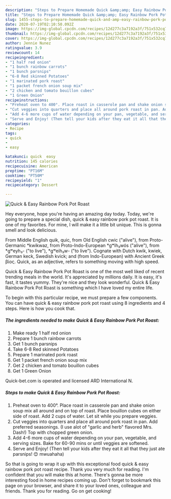 ```yaml
---
description: "Steps to Prepare Homemade Quick &amp;amp; Easy Rainbow Pork Pot Roast"
title: "Steps to Prepare Homemade Quick &amp;amp; Easy Rainbow Pork Pot Roast"
slug: 1455-steps-to-prepare-homemade-quick-and-amp-easy-rainbow-pork-pot-roast
date: 2020-07-19T02:10:50.092Z
image: https://img-global.cpcdn.com/recipes/12d277c3a7192a3f/751x532cq70/quick-easy-rainbow-pork-pot-roast-recipe-main-photo.jpg
thumbnail: https://img-global.cpcdn.com/recipes/12d277c3a7192a3f/751x532cq70/quick-easy-rainbow-pork-pot-roast-recipe-main-photo.jpg
cover: https://img-global.cpcdn.com/recipes/12d277c3a7192a3f/751x532cq70/quick-easy-rainbow-pork-pot-roast-recipe-main-photo.jpg
author: Jennie Nunez
ratingvalue: 3.9
reviewcount: 14
recipeingredient:
- "1 half red onion"
- "1 bunch rainbow carrots"
- "1 bunch parsnips"
- "6-8 Red skinned Potatoes"
- "1 marinated pork roast"
- "1 packet french onion soup mix"
- "2 chicken and tomato bouillon cubes"
- "1 Green Onion"
recipeinstructions:
- "Preheat oven to 400°. Place roast in casserole pan and shake onion soup mix all around and on top of roast. Place bouillon cubes on either side of roast. Add 2 cups of water. Let sit while you prepare veggies."
- "Cut veggies into quarters and place all around pork roast in pan. Add preferred seasonings. (I use alot of &#34;garlic and herb&#34; flavored Mrs. Dash!) Top with chopped green onion."
- "Add 4-6 more cups of water depending on your pan, vegetable, and serving sizes. Bake for 60-90 mins or until veggies are softened."
- "Serve and Enjoy! (Then tell your kids after they eat it all that they just ate parsnips! 😊 mwuahaha)"
categories:
- Recipe
tags:
- quick
- 
- easy

katakunci: quick  easy 
nutrition: 145 calories
recipecuisine: American
preptime: "PT16M"
cooktime: "PT50M"
recipeyield: "1"
recipecategory: Dessert

---
```



![Quick &amp; Easy Rainbow Pork Pot Roast](https://img-global.cpcdn.com/recipes/12d277c3a7192a3f/751x532cq70/quick-easy-rainbow-pork-pot-roast-recipe-main-photo.jpg)

Hey everyone, hope you're having an amazing day today. Today, we're going to prepare a special dish, quick &amp; easy rainbow pork pot roast. It is one of my favorites. For mine, I will make it a little bit unique. This is gonna smell and look delicious.

From Middle English quik, quic, from Old English cwic (&#34;alive&#34;), from Proto-Germanic *kwikwaz, from Proto-Indo-European *gʷih₃wós (&#34;alive&#34;), from *gʷeyh₃- (&#34;to live&#34;), *gʷeih₃w- (&#34;to live&#34;). Cognate with Dutch kwik, kwiek, German keck, Swedish kvick; and (from Indo-European) with Ancient Greek βίος. Quick, as an adjective, refers to something moving with high speed.

Quick &amp; Easy Rainbow Pork Pot Roast is one of the most well liked of recent trending meals in the world. It's appreciated by millions daily. It is easy, it's fast, it tastes yummy. They're nice and they look wonderful. Quick &amp; Easy Rainbow Pork Pot Roast is something which I have loved my entire life.


To begin with this particular recipe, we must prepare a few components. You can have quick &amp; easy rainbow pork pot roast using 8 ingredients and 4 steps. Here is how you cook that.

<!--inarticleads1-->

##### The ingredients needed to make Quick &amp; Easy Rainbow Pork Pot Roast:

1. Make ready 1 half red onion
1. Prepare 1 bunch rainbow carrots
1. Get 1 bunch parsnips
1. Take 6-8 Red skinned Potatoes
1. Prepare 1 marinated pork roast
1. Get 1 packet french onion soup mix
1. Get 2 chicken and tomato bouillon cubes
1. Get 1 Green Onion


Quick-bet.com is operated and licensed ARD International N. 

<!--inarticleads2-->

##### Steps to make Quick &amp; Easy Rainbow Pork Pot Roast:

1. Preheat oven to 400°. Place roast in casserole pan and shake onion soup mix all around and on top of roast. Place bouillon cubes on either side of roast. Add 2 cups of water. Let sit while you prepare veggies.
1. Cut veggies into quarters and place all around pork roast in pan. Add preferred seasonings. (I use alot of &#34;garlic and herb&#34; flavored Mrs. Dash!) Top with chopped green onion.
1. Add 4-6 more cups of water depending on your pan, vegetable, and serving sizes. Bake for 60-90 mins or until veggies are softened.
1. Serve and Enjoy! (Then tell your kids after they eat it all that they just ate parsnips! 😊 mwuahaha)




So that is going to wrap it up with this exceptional food quick &amp; easy rainbow pork pot roast recipe. Thank you very much for reading. I'm confident that you will make this at home. There's gonna be more interesting food in home recipes coming up. Don't forget to bookmark this page on your browser, and share it to your loved ones, colleague and friends. Thank you for reading. Go on get cooking!
